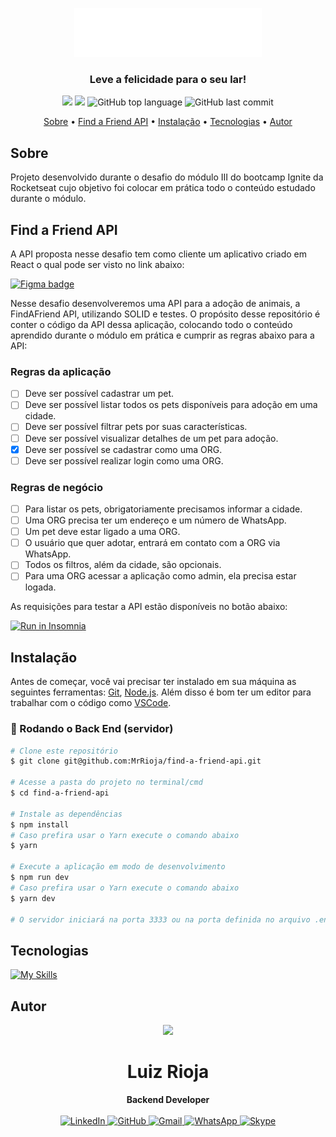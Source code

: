 <p align="center">
  <img src=".github/logo.png" alt="Logo" width="300"/>
  <br>
</p>
<h3 align="center">
Leve a felicidade para o seu lar!
</h3>

<p align="center">
  <img src="https://img.shields.io/static/v1?label=find&message=friend&color=blueviolet&style=for-the-badge"/>
  <img src="https://img.shields.io/github/license/MrRioja/find-a-friend-api?color=blueviolet&logo=License&style=for-the-badge"/>
  <img alt="GitHub top language" src="https://img.shields.io/github/languages/top/MrRioja/find-a-friend-api?color=blueviolet&logo=TypeScript&logoColor=white&style=for-the-badge">
  <img alt="GitHub last commit" src="https://img.shields.io/github/last-commit/MrRioja/find-a-friend-api?color=blueviolet&style=for-the-badge">
</p>

<p align="center">
  <a href="#sobre">Sobre</a> •
  <a href="#find-a-friend-api">Find a Friend API</a> •
  <a href="#instalação">Instalação</a> •
  <a href="#tecnologias">Tecnologias</a> •
  <a href="#autor">Autor</a>  
</p>

## Sobre

Projeto desenvolvido durante o desafio do módulo III do bootcamp Ignite da Rocketseat cujo objetivo foi colocar em prática todo o conteúdo estudado durante o módulo.

## Find a Friend API

A API proposta nesse desafio tem como cliente um aplicativo criado em React o qual pode ser visto no link abaixo:

[![Figma badge](https://img.shields.io/badge/Figma-F24E1E?style=for-the-badge&logo=figma&logoColor=white)](https://www.figma.com/community/file/1220006040435238030)

Nesse desafio desenvolveremos uma API para a adoção de animais, a FindAFriend API, utilizando SOLID e testes.
O propósito desse repositório é conter o código da API dessa aplicação, colocando todo o conteúdo aprendido durante o módulo em prática e cumprir as regras abaixo para a API:

### Regras da aplicação

- [ ] Deve ser possível cadastrar um pet.
- [ ] Deve ser possível listar todos os pets disponíveis para adoção em uma cidade.
- [ ] Deve ser possível filtrar pets por suas características.
- [ ] Deve ser possível visualizar detalhes de um pet para adoção.
- [x] Deve ser possível se cadastrar como uma ORG.
- [ ] Deve ser possível realizar login como uma ORG.

### Regras de negócio

- [ ] Para listar os pets, obrigatoriamente precisamos informar a cidade.
- [ ] Uma ORG precisa ter um endereço e um número de WhatsApp.
- [ ] Um pet deve estar ligado a uma ORG.
- [ ] O usuário que quer adotar, entrará em contato com a ORG via WhatsApp.
- [ ] Todos os filtros, além da cidade, são opcionais.
- [ ] Para uma ORG acessar a aplicação como admin, ela precisa estar logada.

As requisições para testar a API estão disponíveis no botão abaixo:

[![Run in Insomnia](https://insomnia.rest/images/run.svg)]()

## Instalação

Antes de começar, você vai precisar ter instalado em sua máquina as seguintes ferramentas:
[Git](https://git-scm.com), [Node.js](https://nodejs.org/en/).
Além disso é bom ter um editor para trabalhar com o código como [VSCode](https://code.visualstudio.com/).

### 🎲 Rodando o Back End (servidor)

```bash
# Clone este repositório
$ git clone git@github.com:MrRioja/find-a-friend-api.git

# Acesse a pasta do projeto no terminal/cmd
$ cd find-a-friend-api

# Instale as dependências
$ npm install
# Caso prefira usar o Yarn execute o comando abaixo
$ yarn

# Execute a aplicação em modo de desenvolvimento
$ npm run dev
# Caso prefira usar o Yarn execute o comando abaixo
$ yarn dev

# O servidor iniciará na porta 3333 ou na porta definida no arquivo .env na variável PORT - acesse <http://localhost:3333>
```

## Tecnologias

[![My Skills](https://skillicons.dev/icons?i=nodejs,express,js,jest,postgres,ts&perline=10&theme=dark)](https://skillicons.dev)

## Autor

<div align="center">
<img src="https://images.weserv.nl/?url=avatars.githubusercontent.com/u/55336456?v=4&h=100&w=100&fit=cover&mask=circle&maxage=7d" />
<h1>Luiz Rioja</h1>
<strong>Backend Developer</strong>
<br/>
<br/>

<a href="https://linkedin.com/in/luizrioja" target="_blank">
<img alt="LinkedIn" src="https://img.shields.io/badge/linkedin-%230077B5.svg?style=for-the-badge&logo=linkedin&logoColor=white"/>
</a>

<a href="https://github.com/mrrioja" target="_blank">
<img alt="GitHub" src="https://img.shields.io/badge/github-%23121011.svg?style=for-the-badge&logo=github&logoColor=white"/>
</a>

<a href="mailto:lulyrioja@gmail.com?subject=Fala%20Dev" target="_blank">
<img alt="Gmail" src="https://img.shields.io/badge/Gmail-D14836?style=for-the-badge&logo=gmail&logoColor=white" />
</a>

<a href="https://api.whatsapp.com/send?phone=5511933572652" target="_blank">
<img alt="WhatsApp" src="https://img.shields.io/badge/WhatsApp-25D366?style=for-the-badge&logo=whatsapp&logoColor=white"/>
</a>

<a href="https://join.skype.com/invite/tvBbOq03j5Uu" target="_blank">
<img alt="Skype" src="https://img.shields.io/badge/SKYPE-%2300AFF0.svg?style=for-the-badge&logo=Skype&logoColor=white"/>
</a>

<br/>
<br/>
</div>
